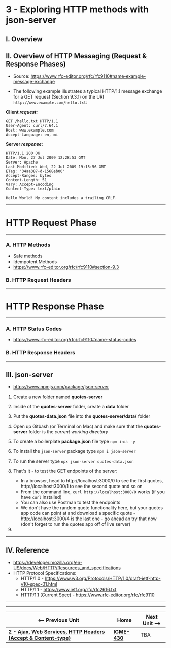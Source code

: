 # 3 - Exploring HTTP methods with json-server

## I. Overview

## II. Overview of HTTP Messaging (Request & Response Phases)
- Source: https://www.rfc-editor.org/rfc/rfc9110#name-example-message-exchange

- The following example illustrates a typical HTTP/1.1 message exchange for a GET request (Section 9.3.1) on the URI `http://www.example.com/hello.txt`:

**Client *request:***

```
GET /hello.txt HTTP/1.1
User-Agent: curl/7.64.1
Host: www.example.com
Accept-Language: en, mi
```

**Server *response:***

```
HTTP/1.1 200 OK
Date: Mon, 27 Jul 2009 12:28:53 GMT
Server: Apache
Last-Modified: Wed, 22 Jul 2009 19:15:56 GMT
ETag: "34aa387-d-1568eb00"
Accept-Ranges: bytes
Content-Length: 51
Vary: Accept-Encoding
Content-Type: text/plain

Hello World! My content includes a trailing CRLF.
```

---
# HTTP Request Phase
---

### A. HTTP Methods
- Safe methods
- Idempotent Methods
- https://www.rfc-editor.org/rfc/rfc9110#section-9.3

### B. HTTP Request Headers


---
# HTTP Response Phase
---

### A. HTTP Status Codes
- https://www.rfc-editor.org/rfc/rfc9110#name-status-codes

### B. HTTP Response Headers

---

## III. json-server
- https://www.npmjs.com/package/json-server

1. Create a new folder named **quotes-server**

2. Inside of the **quotes-server** folder, create a **data** folder

3. Put the **quotes-data.json** file into the **quotes-server/data/** folder

4. Open up Gitbash (or Terminal on Mac) and make sure that the **quotes-server** folder is the *current working directory*

5. To create a boilerplate **package.json** file type `npm init -y`

6. To install the `json-server` package type `npm i json-server`

7. To run the server type `npx json-server quotes-data.json`

8. That's it - to test the GET endpoints of the server:

    - In a browser, head to http://localhost:3000/0 to see the first quotes, http://localhost:3000/1 to see the second quote and so on
    - From the command line, `curl http://localhost:3000/0` works (if you have `curl` installed)
    - You can also use Postman to test the endpoints
    - We don't have the random quote functionality here, but your quotes app code can point at and download a specific quote - http://localhost:3000/4 is the last one - go ahead an try that now (don't forget to run the quotes app off of live server) 

10. 

---

## IV. Reference
- https://developer.mozilla.org/en-US/docs/Web/HTTP/Resources_and_specifications
- HTTP Protocol Specifications:
  - HTTP/1.0 - https://www.w3.org/Protocols/HTTP/1.0/draft-ietf-http-v10-spec-01.html
  - HTTP/1.1 - https://www.ietf.org/rfc/rfc2616.txt
  - HTTP/1.1 (Current Spec) - https://www.rfc-editor.org/rfc/rfc9110


---
---

| <-- Previous Unit | Home | Next Unit -->
| --- | --- | --- 
| [**2 - Ajax, Web Services, HTTP Headers (Accept & Content-type)**](2-ajax-web-services-accept-headers.md)  |  [**IGME-430**](../) | TBA
